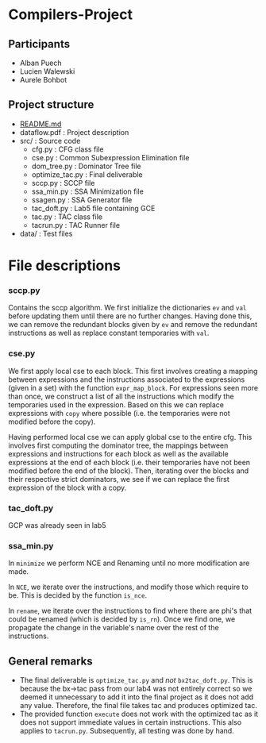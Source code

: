 # Compilers-Project

## Participants
- Alban Puech
- Lucien Walewski
- Aurele Bohbot

## Project structure

- [README.md](README.md)
- dataflow.pdf : Project description
- src/ : Source code
    - cfg.py : CFG class file
    - cse.py : Common Subexpression Elimination file
    - dom_tree.py : Dominator Tree file
    - optimize_tac.py : Final deliverable
    - sccp.py : SCCP file
    - ssa_min.py : SSA Minimization file
    - ssagen.py : SSA Generator file
    - tac_doft.py : Lab5 file containing GCE
    - tac.py : TAC class file
    - tacrun.py : TAC Runner file
- data/ : Test files

# File descriptions

### sccp.py

Contains the sccp algorithm. We first initialize the dictionaries `ev` and `val` before updating them until there are no further changes. Having done this, we can remove the redundant blocks given by `ev` and remove the redundant instructions as well as replace constant temporaries with `val`.

### cse.py

We first apply local cse to each block. This first involves creating a mapping between expressions and the instructions associated to the expressions (given in a set) with the function `expr_map_block`. For expressions seen more than once, we construct a list of all the instructions which modify the temporaries used in the expression. Based on this we can replace expressions with `copy` where possible (i.e. the temporaries were not modified before the copy).

Having performed local cse we can apply global cse to the entire cfg. This involves first computing the dominator tree, the mappings between expressions and instructions for each block as well as the available expressions at the end of each block (i.e. their temporaries have not been modified before the end of the block). Then, iterating over the blocks and their respective strict dominators, we see if we can replace the first expression of the block with a copy. 


### tac_doft.py

GCP was already seen in lab5

### ssa_min.py

In `minimize` we perform NCE and Renaming until no more modification are made.

In `NCE`, we iterate over the instructions, and modify those which require to be. This is decided by the function `is_nce`.

In `rename`, we iterate over the instructions to find where there are phi's that could be renamed (which is decided by `is_rn`). Once we find one, we propagate the change in the variable's name over the rest of the instructions.


## General remarks

- The final deliverable is `optimize_tac.py` and _not_ `bx2tac_doft.py`. This is because the bx->tac pass from our lab4 was not entirely correct so we deemed it unnecessary to add it into the final project as it does not add any value. Therefore, the final file takes tac and produces optimized tac.
- The provided function `execute` does not work with the optimized tac as it does not support immediate values in certain instructions. This also applies to `tacrun.py`. Subsequently, all testing was done by hand.